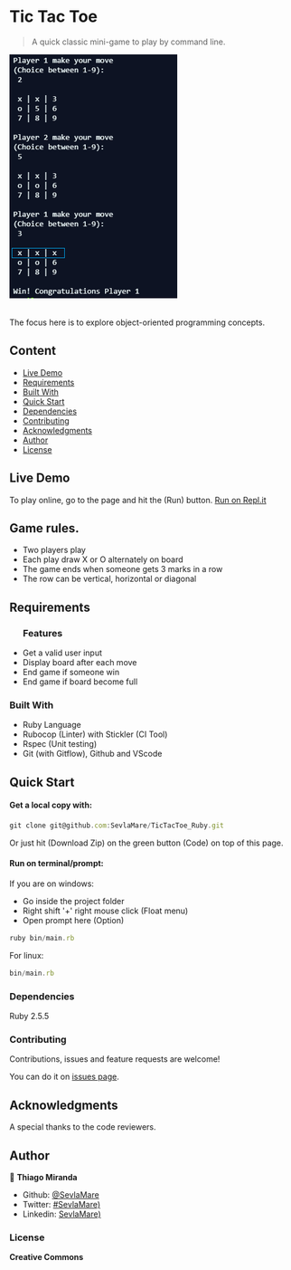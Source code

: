 # Tic Tac Toe
> A quick classic mini-game to play by command line.

![screenshot](./images/screenshot.png)

<br>The focus here is to explore object-oriented programming concepts.<br>

## Content

* [Live Demo](#live-demo)
* [Requirements](#requirements)
* [Built With](#built-with)
* [Quick Start](#quick-start)
* [Dependencies](#dependencies)
* [Contributing](#contributing)
* [Acknowledgments](#acknowledgments)
* [Author](#author)
* [License](#license)


## Live Demo

To play online, go to the page and hit the (Run) button.
[Run on Repl.it](https://repl.it/@ThiagoMiranda2/tictactoeruby)


## Game rules.
* Two players play
* Each play draw X or O alternately on board
* The game ends when someone gets 3 marks in a row
* The row can be vertical, horizontal or diagonal 


## Requirements

<ul>
  <h3>Features</h3>
  <li>Get a valid user input</li>
  <li>Display board after each move</li>
  <li>End game if someone win</li>
  <li>End game if board become full</li>
</ul>

### Built With

- Ruby Language <br>
- Rubocop (Linter) with Stickler (CI Tool)<br>
- Rspec (Unit testing) <br>
- Git (with Gitflow), Github and VScode <br>


## Quick Start

#### Get a local copy with:<br>
```js
git clone git@github.com:SevlaMare/TicTacToe_Ruby.git
```
Or just hit (Download Zip) on the green button (Code) on top of this page.

#### Run on terminal/prompt:

If you are on windows:
* Go inside the project folder
* Right shift '+' right mouse click (Float menu)
* Open prompt here (Option)
```js
ruby bin/main.rb
```
For linux:
```js
bin/main.rb
```

### Dependencies

Ruby 2.5.5

### Contributing

Contributions, issues and feature requests are welcome!

You can do it on [issues page](issues/).


## Acknowledgments

A special thanks to the code reviewers.


## Author

👤 **Thiago Miranda**

- Github: [@SevlaMare](https://github.com/SevlaMare)
- Twitter: [#SevlaMare)](https://twitter.com/SevlaMare)
- Linkedin: [SevlaMare)](https://www.linkedin.com/in/sevla-mare)

### License

<strong>Creative Commons</strong>
